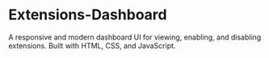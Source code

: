 # Extensions-Dashboard
A responsive and modern dashboard UI for viewing, enabling, and disabling extensions. Built with HTML, CSS, and JavaScript.
